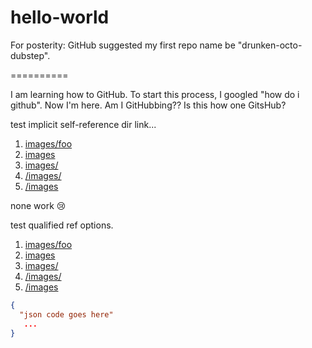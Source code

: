 # hello-world
For posterity: GitHub suggested my first repo name be "drunken-octo-dubstep".

==========

I am learning how to GitHub. 
To start this process, I googled "how do i github". 
Now I'm here.
Am I GitHubbing??
Is this how one GitsHub?

test implicit self-reference dir link... 
1. [images/foo]() 
2. [images]()
3. [images/]()
4. [/images/]()
5. [/images]()

none work :cry: 

test qualified ref options.
1. [images/foo](images/foo) 
2. [images](images)
3. [images/](images/)
4. [/images/](/images/)
5. [/images](/images)

```json
{
  "json code goes here" 
   ...
}
```
